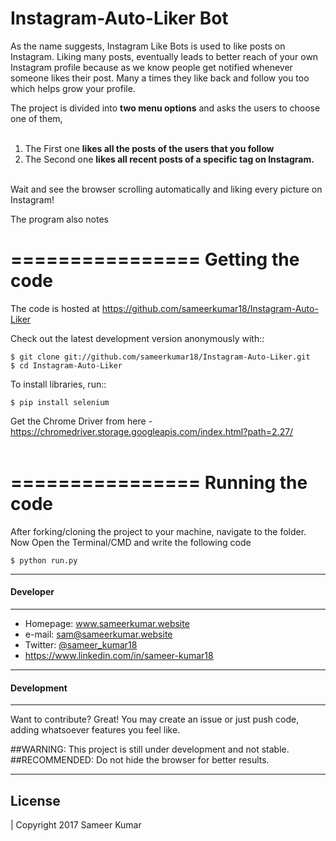 # Instagram-Auto-Liker Bot

As the name suggests, Instagram Like Bots is used to like posts on Instagram. Liking many posts, eventually leads to better reach of your own Instagram profile because as we know people get notified whenever someone likes their post. Many a times they like back and follow you too which helps grow your profile.


The project is divided into **two menu options** and asks the users to choose one of them, <br /><br />
1) The First  one **likes all the posts of the users that you follow**<br />
2) The Second one **likes all recent posts of a specific tag on Instagram.**<br /><br />

Wait and see the browser scrolling automatically and liking every picture on Instagram!

The program also notes

================
Getting the code
================


The code is hosted at https://github.com/sameerkumar18/Instagram-Auto-Liker

Check out the latest development version anonymously with::

    $ git clone git://github.com/sameerkumar18/Instagram-Auto-Liker.git
    $ cd Instagram-Auto-Liker

To install libraries, run::

	$ pip install selenium
	
Get the Chrome Driver from here - https://chromedriver.storage.googleapis.com/index.html?path=2.27/  <br /><br />


================
Running the code
================


After forking/cloning the project to your machine, navigate to the folder.
Now Open the Terminal/CMD and write the following code
	
	$ python run.py


-------
#### Developer
-------

* Homepage: www.sameerkumar.website
* e-mail: sam@sameerkumar.website
* Twitter: [@sameer_kumar18](https://twitter.com/sameer_kumar18 "sameer_kumar18 on twitter")
* https://www.linkedin.com/in/sameer-kumar18

-------
#### Development
-------
Want to contribute? Great!
You may create an issue or just push code, adding whatsoever features you feel like.

##WARNING: This project is still under development and not stable.
##RECOMMENDED: Do not hide the browser for better results.

-------
License
-------

| Copyright 2017 Sameer Kumar
